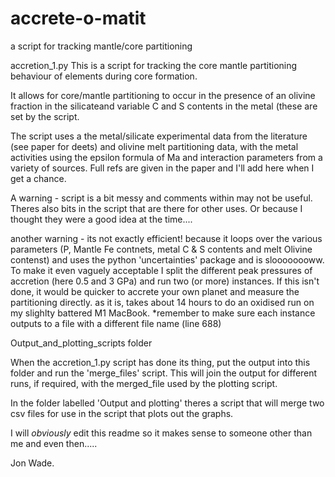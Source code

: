 # accrete-o-matit
a script for tracking mantle/core partitioning 


accretion_1.py
This is a script for tracking the core mantle partitioning behaviour of elements during core formation.

It allows for core/mantle partitioning to occur in the presence of an olivine fraction in the silicateand variable C and S contents in the metal (these are set by the script.

The script uses a the metal/silicate experimental data from the literature (see paper for deets) and olivine melt partitioning data, with the metal activities using the epsilon formula of Ma and interaction parameters from a variety of sources.  Full refs are given in the paper and I'll add here when I get a chance.  

A warning - script is a bit messy  and comments within may not be useful. Theres also bits in the script that are there for other uses.  Or because I thought they were a good idea at the time....

another warning - its not exactly efficient!  because it loops over the various parameters (P, Mantle Fe contnets,  metal C & S contents and melt Olivine contenst) and uses the python 'uncertainties' package and is sloooooooww. To make it even vaguely acceptable I split the different peak pressures of accretion (here 0.5 and 3 GPa)  and run two (or more) instances. If this isn't done, it would be quicker to accrete your own planet and measure the partitioning directly.  as it is, takes about 14 hours to do an oxidised run on my slighlty battered M1 MacBook. 
*remember to make sure each instance outputs to a file with a different file name (line 688)


Output_and_plotting_scripts folder

When the accretion_1.py script has done its thing, put the output into this folder and run the 'merge_files' script.
This will join the output for different runs, if required, with the merged_file used by the plotting script.

In the folder labelled 'Output and plotting' theres a script that will merge two csv files for use in the script that plots out the graphs. 

I will *obviously* edit this readme so it makes sense to someone other than me and even then.....

Jon Wade. 
